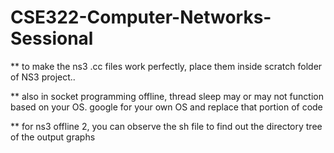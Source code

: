# CSE322-Computer-Networks-Sessional
** to make the ns3 .cc files work perfectly, place them inside scratch folder of NS3 project..





** also in socket programming offline, thread sleep may or may not function based on your OS. google for your own OS and replace that portion of code



** for ns3 offline 2, you can observe the sh file to find out the directory tree of the output graphs





